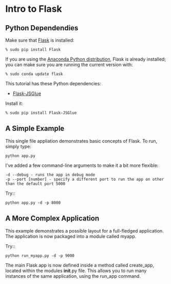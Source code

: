 # Intro to Flask

Python Dependendies
-------------------

Make sure that [Flask](https://pypi.python.org/pypi/Flask/) is installed:

    % sudo pip install Flask

If you are using the [Anaconda Python distribution](http://www.continuum.io), Flask is already installed; you can make sure you are running the current version with:

    % sudo conda update flask

This tutorial has these Python dependencies:

 * [Flask-JSGlue](http://stewartjpark.com/Flask-JSGlue/)

Install it:

    % sudo pip install Flask-JSGlue

A Simple Example
----------------

This single file appliation demonstrates basic concepts of Flask.  To run, simply type:

    python app.py

I've added a few command-line arguments to make it a bit more flexible:

    -d --debug - runs the app in debug mode
    -p --port [number] - specify a different port to run the app on other than the default port 5000

Try::

    python app.py -d -p 8000

A More Complex Application
--------------------------

This example demonstrates a possible layout for a full-fledged application.  The application is now packaged into a
module called myapp.

Try::

    python run_myapp.py -d -p 9000

The main Flask app is now defined inside a method called create_app, located within the modules __init__.py file.
This allows you to run many instances of the same application, using the run_app command.
